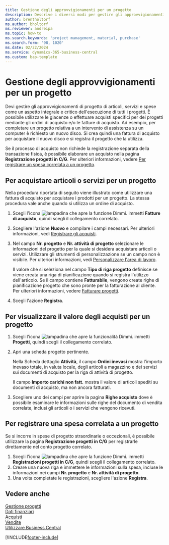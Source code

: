 ```yaml
---
title: Gestione degli approvvigionamenti per un progetto
description: Descrive i diversi modi per gestire gli approvvigionamenti e gli acquisti di materiale e servizi per i progetti.
author: brentholtorf
ms.author: bholtorf
ms.reviewer: andreipa
ms.topic: how-to
ms.search.keywords: 'project management, material, purchase'
ms.search.form: '98, 1020'
ms.date: 02/22/2024
ms.service: dynamics-365-business-central
ms.custom: bap-template
---
```

# Gestione degli approvvigionamenti per un progetto

Devi gestire gli approvvigionamenti di progetto di articoli, servizi e spese come un aspetto integrale e critico dell'esecuzione di tutti i progetti. È possibile utilizzare le giacenze o effettuare acquisti specifici per dei progetti mediante gli ordini di acquisto e/o le fatture di acquisto. Ad esempio, per completare un progetto relativa a un intervento di assistenza su un computer è richiesto un nuovo disco. Si crea quindi una fattura di acquisto per acquistare il nuovo disco e si registra il progetto che la utilizza.

Se il processo di acquisto non richiede la registrazione separata della transazione fisica, è possibile elaborare un acquisto nella pagina **Registrazione progetti in C/G**. Per ulteriori informazioni, vedere [Per registrare un spesa correlata a un progetto](projects-how-manage-project-supplies.md#to-post-a-project-related-expense).

## Per acquistare articoli o servizi per un progetto

Nella procedura riportata di seguito viene illustrato come utilizzare una fattura di acquisto per acquistare i prodotti per un progetto. La stessa procedura vale anche quando si utilizza un ordine di acquisto.  

1. Scegli l'icona ![lampadina che apre la funzione Dimmi.](media/ui-search/search_small.png "Informazioni sull'operazione che si desidera eseguire") immetti **Fatture di acquisto**, quindi scegli il collegamento correlato.  
2. Scegliere l'azione **Nuovo** e compilare i campi necessari. Per ulteriori informazioni, vedi [Registrare gli acquisti](purchasing-how-record-purchases.md).
3. Nel campo **Nr. progetto** e **Nr. attività di progetto** selezionare le informazioni del progetto per la quale si desidera acquistare articoli o servizi. Utilizzare gli strumenti di personalizzazione se un campo non è visibile. Per ulteriori informazioni, vedi [Personalizzare l'area di lavoro](ui-personalization-user.md).

    Il valore che si seleziona nel campo **Tipo di riga progetto** definisce se viene creata una riga di pianificazione quando si registra l'utilizzo dell'articolo. Se il campo contiene **Fatturabile**, vengono create righe di pianificazione progetto che sono pronte per la fatturazione al cliente. Per ulteriori informazioni, vedere [Fatturare progetti](projects-how-invoice-jobs.md).
4. Scegli l'azione **Registra**.

## Per visualizzare il valore degli acquisti per un progetto

1. Scegli l'icona ![lampadina che apre la funzionalità Dimmi.](media/ui-search/search_small.png "Informazioni sull'operazione che si desidera eseguire") immetti **Progetti**, quindi scegli il collegamento correlato.
2. Apri una scheda progetto pertinente.

    Nella Scheda dettaglio **Attività**, il campo **Ordini inevasi** mostra l'importo inevaso totale, in valuta locale, degli articoli a magazzino e dei servizi sui documenti di acquisto per la riga di attività di progetto.  

    Il campo **Importo carichi non fatt.** mostra il valore di articoli spediti su documenti di acquisto, ma non ancora fatturati.  
3. Scegliere uno dei campi per aprire la pagina **Righe acquisto** dove è possibile esaminare le informazioni sulle righe del documento di vendita correlate, inclusi gli articoli o i servizi che vengono ricevuti.

## Per registrare una spesa correlata a un progetto

Se si incorre in spese di progetto straordinarie o eccezionali, è possibile utilizzare la pagina **Registrazione progetti in C/G** per registrarle direttamente nel conto progetto correlato.

1. Scegli l'icona ![lampadina che apre la funzione Dimmi.](media/ui-search/search_small.png "Informazioni sull'operazione che si desidera eseguire") immetti **Registrazioni progetti in C/G**, quindi scegli il collegamento correlato.  
2. Creare una nuova riga e immettere le informazioni sulla spesa, incluse le informazioni nei campi **Nr. progetto** e **Nr. attività di progetto**.  
3. Una volta completate le registrazioni, scegliere l'azione **Registra**.

## Vedere anche

[Gestione progetti](projects-manage-projects.md)  
[Dati finanziari](finance.md)  
[Acquisti](purchasing-manage-purchasing.md)  
[Vendite](sales-manage-sales.md)  
[Utilizzare Business Central](ui-work-product.md)  

[!INCLUDE[footer-include](includes/footer-banner.md)]
